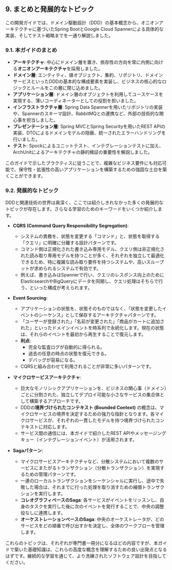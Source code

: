 ## 9. まとめと発展的なトピック

この開発ガイドでは、ドメイン駆動設計（DDD）の基本概念から、オニオンアーキテクチャに基づいたSpring BootとGoogle Cloud Spannerによる具体的な実装、そしてテスト戦略までを一通り解説しました。

### 9.1. 本ガイドのまとめ

*   **アーキテクチャ**: 中心にドメイン層を置き、依存性の方向を常に内側に向ける**オニオンアーキテクチャ**を採用しました。
*   **ドメイン層**: エンティティ、値オブジェクト、集約、リポジトリ、ドメインサービスといったDDDの基本的な構成要素を実装し、ビジネスの核心的なロジックとルールをこの層に閉じ込めました。
*   **アプリケーション層**: ドメイン層のオブジェクトを利用してユースケースを実現する、薄いコーディネーターとしての役割を担いました。
*   **インフラストラクチャ層**: Spring Data Spannerを用いたリポジトリの実装や、Spannerのスキーマ設計、RabbitMQとの連携など、外部の技術的な関心事を担当しました。
*   **プレゼンテーション層**: Spring MVCとSpring Securityを用いたREST APIの実装、DTOによるドメインモデルの隠蔽、統一されたエラーハンドリングを行いました。
*   **テスト**: Spockによるユニットテスト、インテグレーションテストに加え、ArchUnitによるアーキテクチャの静的検証の重要性を解説しました。

このガイドで示したプラクティスに従うことで、複雑なビジネス要件にも対応可能で、保守性・拡張性の高いアプリケーションを構築するための強固な土台を築くことができます。

### 9.2. 発展的なトピック

DDDと関連技術の世界は奥深く、ここでは紹介しきれなかった多くの発展的なトピックが存在します。さらなる学習のためのキーワードをいくつか紹介します。

*   **CQRS (Command Query Responsibility Segregation)**:
    *   システムの責務を、状態を変更する「コマンド」と、状態を取得する「クエリ」に明確に分離する設計パターンです。
    *   コマンド側は正規化された書き込み専用モデル、クエリ側は非正規化された読み取り専用モデルを持つことが多く、それぞれを独立して最適化できるため、特に複雑な読み取り要件を持つシステムや、高いスループットが求められるシステムで有効です。
    *   例えば、書き込みはSpannerで行い、クエリのレスポンス向上のためにElasticsearchやBigQueryにデータを同期し、クエリ処理はそちらで行う、といった構成が考えられます。

*   **Event Sourcing**:
    *   アプリケーションの状態を、状態そのものではなく、「状態を変更したイベントのシーケンス」として保存するアーキテクチャパターンです。
    *   「ユーザーが登録された」「名前が変更された」「商品がカートに追加された」といったドメインイベントを時系列で永続化します。現在の状態は、それらのイベントを最初から再生することで復元します。
    *   **利点**:
        *   完全な監査ログが自動的に得られる。
        *   過去の任意の時点の状態を復元できる。
        *   デバッグが容易になる。
    *   CQRSと組み合わせて利用されることが非常に多いパターンです。

*   **マイクロサービスアーキテクチャ**:
    *   巨大なモノリシックアプリケーションを、ビジネスの関心事（ドメイン）ごとに分割された、独立してデプロイ可能な小さなサービスの集合体として構築するアプローチです。
    *   DDDの**境界づけられたコンテキスト (Bounded Context)** の概念は、マイクロサービスの境界を決定するための強力な指針となります。各マイクロサービスが、それぞれの一貫したモデルを持つ境界づけられたコンテキストに対応します。
    *   サービス間の通信には、本ガイドで紹介したREST APIやメッセージングキュー（インテグレーションイベント）が活用されます。

*   **Sagaパターン**:
    *   マイクロサービスアーキテクチャなど、分散システムにおいて複数のサービスにまたがるトランザクション（分散トランザクション）を実現するための管理パターンです。
    *   一連のローカルトランザクションをシーケンシャルに実行し、途中で失敗した場合は、それまでに行った処理を取り消すための補償トランザクションを実行します。
    *   **コレオグラフィベースのSaga**: 各サービスがイベントをリッスンし、自身のタスクを実行した後に次のイベントを発行することで、中央の調整役なしに連携します。
    *   **オーケストレーションベースのSaga**: 中央のオーケストレータが、どのサービスをどの順番で呼び出すかを決定し、全体のワークフローを管理します。

これらのトピックは、それぞれが専門書一冊分になるほどの内容ですが、本ガイドで築いた基礎知識は、これらの高度な概念を理解するための良い出発点となるはずです。継続的な学習を通じて、より洗練されたソフトウェア設計を目指してください。 